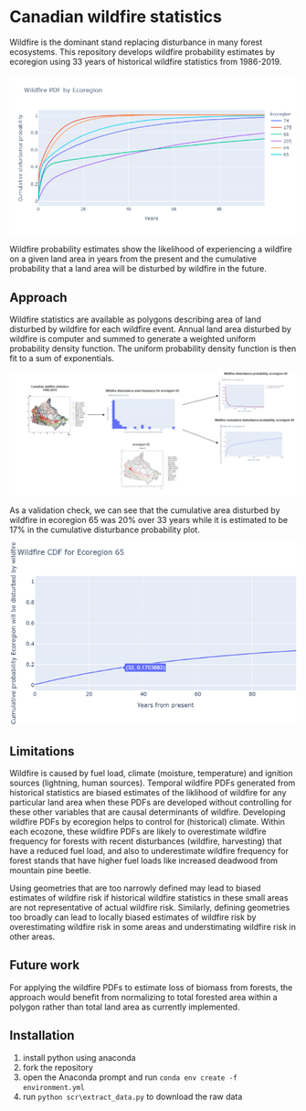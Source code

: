 # Canadian wildfire statistics

Wildfire is the dominant stand replacing disturbance in many forest ecosystems. This repository develops wildfire probability estimates by ecoregion using 33 years of historical wildfire statistics from 1986-2019.

![cdf-sample](figures/cdf-ecoregions.png)

Wildfire probability estimates show the likelihood of experiencing a wildfire on a given land area in years from the present and the cumulative probability that a land area will be disturbed by wildfire in the future.


## Approach
Wildfire statistics are available as polygons describing area of land disturbed by wildfire for each wildfire event. Annual land area disturbed by wildfire is computer and summed to generate a weighted uniform probability density function. The uniform probability density function is then fit to a sum of exponentials.

![approach](figures/overview.png)

As a validation check, we can see that the cumulative area disturbed by wildfire in ecoregion 65 was 20% over 33 years while it is estimated to be 17% in the cumulative disturbance probability plot.

![cdf-validation](figures/cdf-validation.png)

## Limitations
Wildfire is caused by fuel load, climate (moisture, temperature) and ignition sources (lightning, human sources). Temporal wildfire PDFs generated from historical statistics are biased estimates of the liklihood of wildfire for any particular land area when these PDFs are developed without controlling for these other variables that are causal determinants of wildfire. Developing wildfire PDFs by ecoregion helps to control for (historical) climate. Within each ecozone, these wildfire PDFs are likely to overestimate wildfire frequency for forests with recent disturbances (wildfire, harvesting) that have a reduced fuel load, and also to underestimate wildfire frequency for forest stands that have higher fuel loads like increased deadwood from mountain pine beetle.

Using geometries that are too narrowly defined may lead to biased estimates of wildfire risk if historical wildfire statistics in these small areas are not representative of actual wildfire risk.  Similarly, defining geometries too broadly can lead to locally biased estimates of wildfire risk by overestimating wildfire risk in some areas and understimating wildfire risk in other areas.

## Future work
For applying the wildfire PDFs to estimate loss of biomass from forests, the approach would benefit from normalizing to total forested area within a polygon rather than total land area as currently implemented.


## Installation
1. install python using anaconda
2. fork the repository
3. open the Anaconda prompt and run `conda env create -f environment.yml`
4. run `python scr\extract_data.py` to download the raw data
